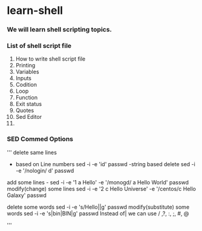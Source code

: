 # learn-shell

### We will learn shell scripting topics.
### List of shell script file


1. How to write shell script file
2. Printing
3. Variables
4. Inputs 
5. Codition
6. Loop
7. Function 
8. Exit status
9. Quotes
10. Sed Editor
11. 


### SED Commed Options
'''
delete same lines
   - based on Line numbers
       sed -i -e 'id' passwd
   -string based delete
      sed -i -e '/nologin/ d' passwd

add some lines
    - sed -i -e '1 a Hello' -e '/monogd/ a Hello World' passwd
modify(change) some lines
    sed -i -e '2 c Hello Universe' -e '/centos/c Hello Galaxy' passwd

 
delete some words
    sed -i -e 's/Hello||g' passwd
modify(substitute) some words
    sed -i -e 's|bin|BIN|g' passwd
Instead of| we can use / ,?, :, ;, #, @


'''